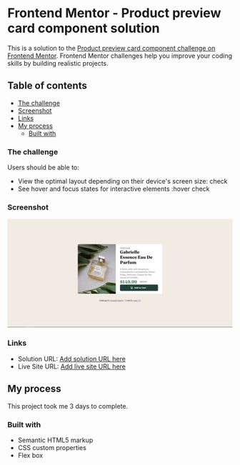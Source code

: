 # Frontend Mentor - Product preview card component solution

This is a solution to the [Product preview card component challenge on Frontend Mentor](https://www.frontendmentor.io/challenges/product-preview-card-component-GO7UmttRfa). Frontend Mentor challenges help you improve your coding skills by building realistic projects. 

## Table of contents


  - [The challenge](#the-challenge)
  - [Screenshot](#screenshot)
  - [Links](#links)
- [My process](#my-process)
  - [Built with](#built-with)
  


### The challenge

Users should be able to:

- View the optimal layout depending on their device's screen size: check
- See hover and focus states for interactive elements :hover check

### Screenshot

![](./image/desktop-img.JPG)



### Links

- Solution URL: [Add solution URL here](https://your-solution-url.com)
- Live Site URL: [Add live site URL here](https://2-product-preview-card-component-main.vercel.app/)

## My process

This project took me 3 days to complete.

### Built with

- Semantic HTML5 markup
- CSS custom properties
- Flex box

